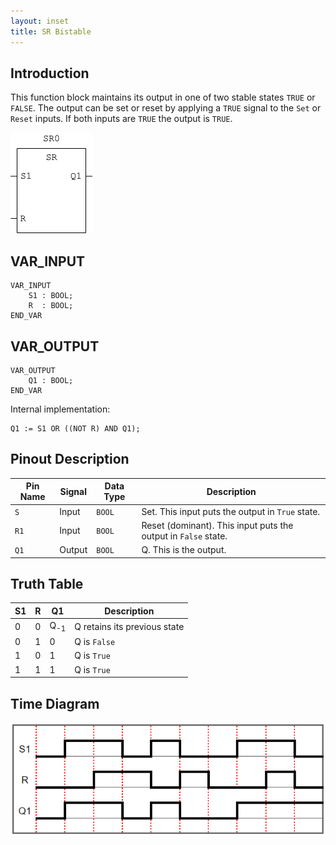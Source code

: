 ```yaml
---
layout: inset
title: SR Bistable
---
```


## Introduction

This function block maintains its output in one of two stable states `TRUE` or `FALSE`.
The output can be set or reset by applying a `TRUE` signal to the `Set` or `Reset` inputs.
If both inputs are `TRUE` the output is `TRUE`.

![](sr-symbol.png)

## VAR_INPUT

```
VAR_INPUT
    S1 : BOOL;
    R  : BOOL;
END_VAR
```

## VAR_OUTPUT

```
VAR_OUTPUT
    Q1 : BOOL;
END_VAR
```
Internal implementation:

```
Q1 := S1 OR ((NOT R) AND Q1);
```

## Pinout Description

| Pin Name | Signal | Data Type | Description                                                    |
|----------|--------|-----------|----------------------------------------------------------------|
| `S`      | Input  | `BOOL`    | Set. This input puts the output in `True` state.               |
| `R1`     | Input  | `BOOL`    | Reset (dominant). This input puts the output in `False` state. |
| `Q1`     | Output | `BOOL`    | Q. This is the output.                                         |

## Truth Table

| S1 | R |       Q1       | Description                    |
|----|---|----------------|--------------------------------|
|  0 | 0 | Q<sub>-1</sub> | Q retains its previous state   |
|  0 | 1 |        0       | Q is `False`                   |
|  1 | 0 |        1       | Q is `True`                    |
|  1 | 1 |        1       | Q is `True`                    |

## Time Diagram

![](sr-time-diagram.png)
